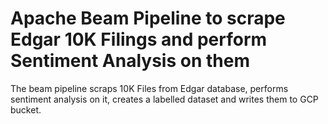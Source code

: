 # Apache Beam Pipeline to scrape Edgar 10K Filings and perform Sentiment Analysis on them 
 The beam pipeline scraps 10K Files from Edgar database, performs sentiment analysis on it, creates a labelled dataset and writes them to GCP bucket. 
